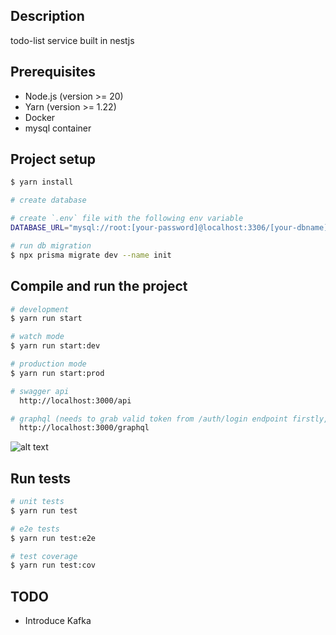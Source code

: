 ## Description

todo-list service built in nestjs

## Prerequisites

- Node.js (version >= 20)
- Yarn (version >= 1.22)
- Docker
- mysql container

## Project setup

```bash
$ yarn install

# create database

# create `.env` file with the following env variable
DATABASE_URL="mysql://root:[your-password]@localhost:3306/[your-dbname]"

# run db migration
$ npx prisma migrate dev --name init
```

## Compile and run the project

```bash
# development
$ yarn run start

# watch mode
$ yarn run start:dev

# production mode
$ yarn run start:prod

# swagger api
  http://localhost:3000/api

# graphql (needs to grab valid token from /auth/login endpoint firstly, the default expired time of token is 30mins )
  http://localhost:3000/graphql

```

![alt text](https://github.com/user-attachments/assets/5cce5c76-170e-4ba3-94ad-77d8db2aa4d1)

## Run tests

```bash
# unit tests
$ yarn run test

# e2e tests
$ yarn run test:e2e

# test coverage
$ yarn run test:cov
```

## TODO

- Introduce Kafka
